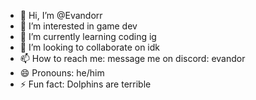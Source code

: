 - 👋 Hi, I’m @Evandorr
- 👀 I’m interested in game dev
- 🌱 I’m currently learning coding ig
- 💞️ I’m looking to collaborate on idk
- 📫 How to reach me: message me on discord: evandor
- 😄 Pronouns: he/him
- ⚡ Fun fact: Dolphins are terrible

<!---
Evandorr/Evandorr is a ✨ special ✨ repository because its `README.md` (this file) appears on your GitHub profile.
You can click the Preview link to take a look at your changes.
--->
